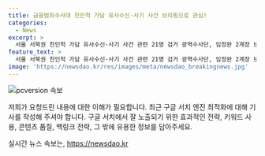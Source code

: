 ```yaml
---
title: 금융범죄수사대 친인척 가담 유사수신·사기 사건 브리핑으로 관심!
categories:
  - News
excerpt: >
  서울 서북권 친인척 가담 유사수신·사기 사건 관련 21명 검거 광역수사단, 임정완 2계장 브리핑.
feature_text: >
  서울 서북권 친인척 가담 유사수신·사기 사건 관련 21명 검거 광역수사단, 임정완 2계장 브리핑.
image: 'https://newsdao.kr/res/images/meta/newsdao_breakingnews.jpg'
---
```


<p><img src="https://newsdao.kr/res/images/meta/newsdao_breakingnews.jpg" alt="pcversion 속보" /></p>

<p>저희가 요청드린 내용에 대한 이해가 필요합니다. 최근 구글 서치 엔진 최적화에 대해 기사를 작성해 주셔야 합니다. 구글 서치에서 잘 노출되기 위한 효과적인 전략, 키워드 사용, 콘텐츠 품질, 백링크 전략, 그 밖에 유용한 정보를 담아주세요.</p>
실시간 뉴스 속보는, <a href="https://newsdao.kr" rel="dofollow">https://newsdao.kr</a>


